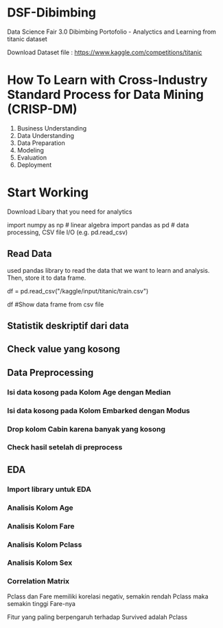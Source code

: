 # DSF-Dibimbing 
Data Science Fair 3.0 Dibimbing Portofolio - Analyctics and Learning from titanic dataset

Download Dataset file : https://www.kaggle.com/competitions/titanic

# How To Learn with Cross-Industry Standard Process for Data Mining (CRISP-DM)
1. Business Understanding
2. Data Understanding
3. Data Preparation
4. Modeling
5. Evaluation
6. Deployment

# Start Working

Download Libary that you need for analytics

import numpy as np # linear algebra
import pandas as pd # data processing, CSV file I/O (e.g. pd.read_csv)

## Read Data
used pandas library to read the data that we want to learn and analysis. Then, store it to data frame.

df = pd.read_csv("/kaggle/input/titanic/train.csv")

df #Show data frame from csv file

## Statistik deskriptif dari data

## Check value yang kosong

## Data Preprocessing

### Isi data kosong pada Kolom Age dengan Median

### Isi data kosong pada Kolom Embarked dengan Modus

### Drop kolom Cabin karena banyak yang kosong

### Check hasil setelah di preprocess

## EDA

### Import library untuk EDA

### Analisis Kolom Age

### Analisis Kolom Fare

### Analisis Kolom Pclass

### Analisis Kolom Sex

### Correlation Matrix

Pclass dan Fare memiliki korelasi negativ, semakin rendah Pclass maka semakin tinggi Fare-nya

Fitur yang paling berpengaruh terhadap Survived adalah Pclass

